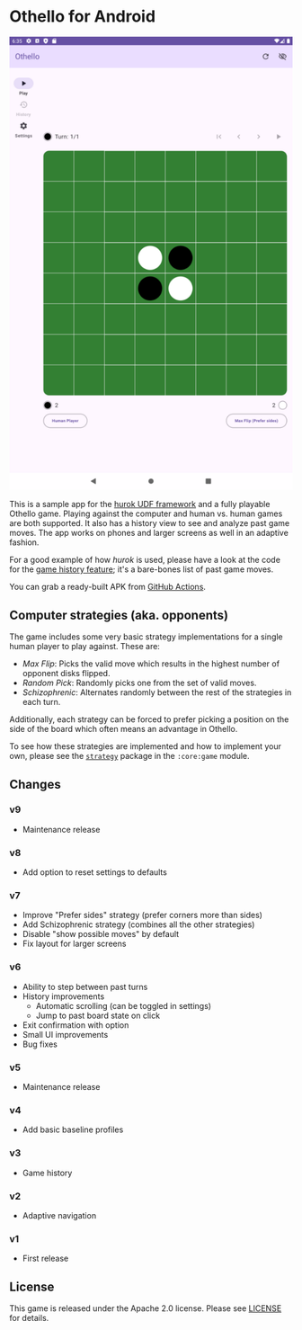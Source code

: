 # Othello for Android

![Screenshot from the game](resources/screenshot.png)

This is a sample app for the [hurok UDF framework](https://github.com/atomgomba/hurok) and a fully playable Othello game. Playing against the computer and human vs. human games are both supported. It also has a history view to see and analyze past game moves.
The app works on phones and larger screens as well in an adaptive fashion.

For a good example of how *hurok* is used, please have a look at the code for the [game history feature](https://github.com/atomgomba/othello/tree/main/feature/game-history); it's a bare-bones list of past game moves.

You can grab a ready-built APK from [GitHub Actions](https://github.com/atomgomba/othello/actions).

##  Computer strategies (aka. opponents)

The game includes some very basic strategy implementations for a single human player to play against. These are:

* *Max Flip*: Picks the valid move which results in the highest number of opponent disks flipped.
* *Random Pick*: Randomly picks one from the set of valid moves.
* *Schizophrenic*: Alternates randomly between the rest of the strategies in each turn.

Additionally, each strategy can be forced to prefer picking a position on the side of the board which often means an advantage in Othello.

To see how these strategies are implemented and how to implement your own, please see the [`strategy`](core/game/src/main/kotlin/com/ekezet/othello/core/game/strategy) package in the `:core:game` module.

## Changes

### v9

* Maintenance release

### v8

* Add option to reset settings to defaults

### v7

* Improve "Prefer sides" strategy (prefer corners more than sides)
* Add Schizophrenic strategy (combines all the other strategies)
* Disable "show possible moves" by default
* Fix layout for larger screens

### v6

* Ability to step between past turns
* History improvements
  * Automatic scrolling (can be toggled in settings)
  * Jump to past board state on click
* Exit confirmation with option
* Small UI improvements
* Bug fixes

### v5

* Maintenance release

### v4

* Add basic baseline profiles

### v3

* Game history

### v2

* Adaptive navigation

### v1

* First release

## License

This game is released under the Apache 2.0 license. Please see [LICENSE](https://raw.githubusercontent.com/atomgomba/othello/v2/LICENSE) for details.
